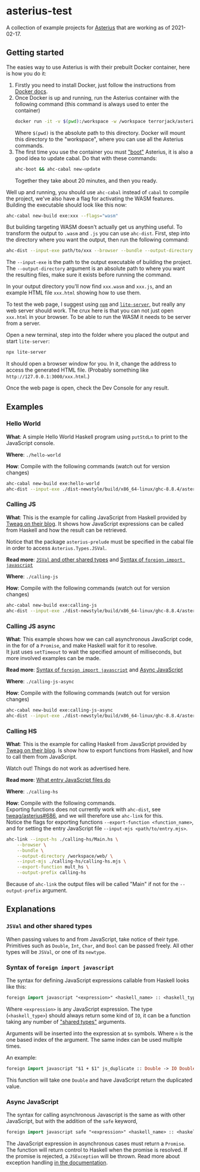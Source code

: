 # asterius-test

A collection of example projects for [Asterius](https://github.com/tweag/asterius/)
that are working as of 2021-02-17.

## Getting started

The easies way to use Asterius is with their prebuilt Docker container, here is
how you do it:

1. Firstly you need to install Docker, just follow the instructions from
   [Docker docs](https://docs.docker.com/get-docker/).
2. Once Docker is up and running, run the Asterius container with the following
   command (this command is always used to enter the container)
   ```sh
   docker run -it -v $(pwd):/workspace -w /workspace terrorjack/asterius
   ```
   Where `$(pwd)` is the absolute path to this directory. Docker will mount this
   directory to the "workspace", where you can use all the Asterius commands.
3. The first time you use the container you must ["boot"](https://asterius.netlify.app/architecture.html#about-booting)
   Asterius, it is also a good idea to update cabal. Do that with these
   commands:
   ```sh
   ahc-boot && ahc-cabal new-update
   ```
   Together they take about 20 minutes, and then you ready.

Well up and running, you should use `ahc-cabal` instead of `cabal` to compile
the project, we've also have a flag for activating the WASM features.
Building the executable should look like this now:
```sh
ahc-cabal new-build exe:xxx --flags="wasm"
```

But building targeting WASM doesn't actually get us anything useful. To
transform the output to `.wasm` and `.js` you can use `ahc-dist`. First, step
into the directory where you want the output, then run the following command:
```sh
ahc-dist --input-exe path/to/xxx --browser --bundle --output-directory /workspace/web/
```
The `--input-exe` is the path to the output executable of building the project.
The `--output-directory` argument is an absolute path to where you want the
resulting files, make sure it exists before running the command.

In your output directory you'll now find `xxx.wasm` and `xxx.js`, and an example
HTML file `xxx.html` showing how to use them.

To test the web page, I suggest using [`npm`](https://www.npmjs.com/) and
[`lite-server`](https://www.npmjs.com/package/lite-server), but really any web
server should work. The crux here is that you can not just open `xxx.html` in
your browser. To be able to run the WASM it needs to be server from a server.

Open a new terminal, step into the folder where you placed the output and start
`lite-server`:
```sh
npx lite-server
```
It should open a browser window for you. In it, change the address to access the
generated HTML file. (Probably something like `http://127.0.0.1:3000/xxx.html`.)

Once the web page is open, check the Dev Console for any result.

## Examples

### Hello World

**What**: A simple Hello World Haskell program using `putStdLn` to print to the
JavaScript console.

**Where**: `./hello-world`

**How**: Compile with the following commands (watch out for version changes)
```sh
ahc-cabal new-build exe:hello-world
ahc-dist --input-exe ./dist-newstyle/build/x86_64-linux/ghc-8.8.4/asterius-test-0.1.0.0/x/hello-world/opt/build/hello-world/hello-world --browser --bundle --output-directory /workspace/web/
```

### Calling JS

**What**: This is the example for calling JavaScript from Haskell provided by
[Tweag on their blog](https://www.tweag.io/blog/2018-09-12-asterius-ffi/). It
shows how JavaScript expressions can be called from Haskell and how the result
can be retrieved.

Notice that the package `asterius-prelude` must be specified in the cabal file
in order to access `Asterius.Types.JSVal`.

**Read more**: [`JSVal` and other shared types](###JSVal-and-other-shared-types)
and [Syntax of `foreign import javascript`](###Syntax-of-foreign-import-javascript)

**Where**: `./calling-js`

**How**: Compile with the following commands (watch out for version changes)
```sh
ahc-cabal new-build exe:calling-js
ahc-dist --input-exe ./dist-newstyle/build/x86_64-linux/ghc-8.8.4/asterius-test-0.1.0.0/x/calling-js/opt/build/calling-js/calling-js --browser --bundle --output-directory /workspace/web/
```

### Calling JS async

**What**: This example shows how we can call asynchronous JavaScript code, in
the for of a `Promise`, and make Haskell wait for it to resolve.  
It just uses `setTimeout` to wait the specified amount of milliseconds, but more
involved examples can be made.

**Read more**: [Syntax of `foreign import javascript`](###Syntax-of-foreign-import-javascript)
and [Async JavaScript](###Async-JavaScript)

**Where**: `./calling-js-async`

**How**: Compile with the following commands (watch out for version changes)
```sh
ahc-cabal new-build exe:calling-js-async
ahc-dist --input-exe ./dist-newstyle/build/x86_64-linux/ghc-8.8.4/asterius-test-0.1.0.0/x/calling-js-async/opt/build/calling-js-async/calling-js-async --browser --bundle --output-directory /workspace/web/
```

### Calling HS

**What**: This is the example for calling Haskell from JavaScript provided by
[Tweag on their blog](https://www.tweag.io/blog/2018-09-12-asterius-ffi/). Is
show how to export functions from Haskell, and how to call them from JavaScript.

Watch out! Things do not work as advertised here.

**Read more**: [What entry JavaScript files do](https://asterius.netlify.app/ahc-link.html#input-mjs-arg)

**Where**: `./calling-hs`

**How**: Compile with the following commands.  
Exporting functions does not currently work with `ahc-dist`, see [tweag/asterius#686](https://github.com/tweag/asterius/issues/686),
and we will therefore use `ahc-link` for this.  
Notice the flags for exporting functions `--export-function <function_name>`,
and for setting the entry JavaScript file `--input-mjs <path/to/entry.mjs>`.
```sh
ahc-link --input-hs ./calling-hs/Main.hs \
	--browser \
	--bundle \
	--output-directory /workspace/web/ \
	--input-mjs ./calling-hs/calling-hs.mjs \
	--export-function mult_hs \
	--output-prefix calling-hs
```
Because of `ahc-link` the output files will be called "Main" if not for the
`--output-prefix` argument.

## Explanations

### `JSVal` and other shared types

When passing values to and from JavaScript, take notice of their type.
Primitives such as `Double`, `Int`, `Char`, and `Bool` can be passed freely. All
other types will be `JSVal`, or one of its `newtype`.

### Syntax of `foreign import javascript`

The syntax for defining JavaScript expressions callable from Haskell looks like
this:

```haskell
foreign import javascript "<expression>" <haskell_name> :: <haskell_type>
```

Where `<expression>` is any JavaScript expression. The type (`<haskell_type>`)
should always return some kind of `IO`, it can be a function taking any number
of ["shared types"](###JSVal-and-other-shared-types) arguments.

Arguments will be inserted into the expression at `$n` symbols. Where `n` is the
one based index of the argument. The same index can be used multiple times.

An example:
```haskell
foreign import javascript "$1 + $1" js_duplicate :: Double -> IO Double
```
This function will take one `Double` and have JavaScript return the duplicated
value.

### Async JavaScript

The syntax for calling asynchronous Javascript is the same as with other
JavaScript, but with the addition of the `safe` keyword,

```haskell
foreign import javascript safe "<expression>" <haskell_name> :: <haskell_type>
```

The JavaScript expression in asynchronous cases must return a `Promise`. The
function will return control to Haskell when the promise is resolved. If the
promise is rejected, a `JSException` will be thrown. Read more about exception
handling [in the documentation](https://asterius.netlify.app/jsffi.html#error-handling-in-jsffi-imports).
